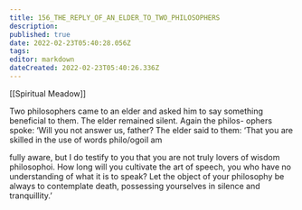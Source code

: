 ```yaml
---
title: 156_THE_REPLY_OF_AN_ELDER_TO_TWO_PHILOSOPHERS
description: 
published: true
date: 2022-02-23T05:40:28.056Z
tags: 
editor: markdown
dateCreated: 2022-02-23T05:40:26.336Z
---
```


[[Spiritual Meadow]]
 
Two philosophers came to an elder and asked him to say something beneficial to them. The elder remained silent. Again the philos- ophers spoke: ‘Will you not answer us, father? The elder said to them: ‘That you are skilled in the use of words philo/ogoiI am  
 
fully aware, but I do testify to you that you are not truly lovers of wisdom philosophoi. How long will you cultivate the art of speech, you who have no understanding of what it is to speak? Let the object of your philosophy be always to contemplate death, possessing yourselves in silence and tranquillity.’
